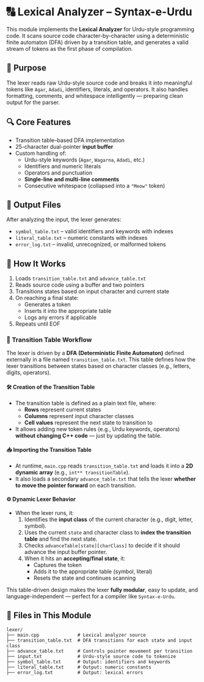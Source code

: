 # 🔠 Lexical Analyzer – Syntax-e-Urdu

This module implements the **Lexical Analyzer** for Urdu-style programming code. It scans source code character-by-character using a deterministic finite automaton (DFA) driven by a transition table, and generates a valid stream of tokens as the first phase of compilation.

## 🧩 Purpose

The lexer reads raw Urdu-style source code and breaks it into meaningful tokens like `Agar`, `Adadi`, identifiers, literals, and operators. It also handles formatting, comments, and whitespace intelligently — preparing clean output for the parser.

## 🔍 Core Features

- Transition table–based DFA implementation
- 25-character dual-pointer **input buffer**
- Custom handling of:
  - Urdu-style keywords (`Agar`, `Wagarna`, `Adadi`, etc.)
  - Identifiers and numeric literals
  - Operators and punctuation
  - **Single-line and multi-line comments**
  - Consecutive whitespace (collapsed into a `"Meow"` token)

## 🧪 Output Files

After analyzing the input, the lexer generates:

- `symbol_table.txt` – valid identifiers and keywords with indexes
- `literal_table.txt` – numeric constants with indexes
- `error_log.txt` – invalid, unrecognized, or malformed tokens

## 🧠 How It Works

1. Loads `transition_table.txt` and `advance_table.txt`
2. Reads source code using a buffer and two pointers
3. Transitions states based on input character and current state
4. On reaching a final state:
   - Generates a token
   - Inserts it into the appropriate table
   - Logs any errors if applicable
5. Repeats until EOF

### 🔧 Transition Table Workflow

The lexer is driven by a **DFA (Deterministic Finite Automaton)** defined externally in a file named `transition_table.txt`. This table defines how the lexer transitions between states based on character classes (e.g., letters, digits, operators).

#### 🛠️ Creation of the Transition Table
- The transition table is defined as a plain text file, where:
  - **Rows** represent current states
  - **Columns** represent input character classes
  - **Cell values** represent the next state to transition to
- It allows adding new token rules (e.g., Urdu keywords, operators) **without changing C++ code** — just by updating the table.

#### 📥 Importing the Transition Table
- At runtime, `main.cpp` reads `transition_table.txt` and loads it into a **2D dynamic array** (e.g., `int** transitionTable`).
- It also loads a secondary `advance_table.txt` that tells the lexer **whether to move the pointer forward** on each transition.

#### ⚙️ Dynamic Lexer Behavior
- When the lexer runs, it:
  1. Identifies the **input class** of the current character (e.g., digit, letter, symbol).
  2. Uses the current `state` and character class to **index the transition table** and find the next state.
  3. Checks `advanceTable[state][charClass]` to decide if it should advance the input buffer pointer.
  4. When it hits an **accepting/final state**, it:
     - Captures the token
     - Adds it to the appropriate table (symbol, literal)
     - Resets the state and continues scanning

This table-driven design makes the lexer **fully modular**, easy to update, and language-independent — perfect for a compiler like `Syntax-e-Urdu`.


## 📁 Files in This Module

```text
lexer/
├── main.cpp              # Lexical analyzer source
├── transition_table.txt  # DFA transitions for each state and input class
├── advance_table.txt     # Controls pointer movement per transition
├── input.txt             # Urdu-style source code to tokenize
├── symbol_table.txt      # Output: identifiers and keywords
├── literal_table.txt     # Output: numeric constants
├── error_log.txt         # Output: lexical errors
